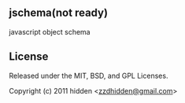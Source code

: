 
jschema(not ready)
----------------------------------

  javascript object schema

## License 

Released under the MIT, BSD, and GPL Licenses.

Copyright (c) 2011 hidden &lt;zzdhidden@gmail.com&gt;

